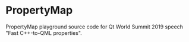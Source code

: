 # PropertyMap

PropertyMap playground source code for Qt World Summit 2019 speech "Fast C++-to-QML properties".
